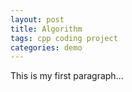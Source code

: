 ```yaml
---
layout: post
title: Algorithm
tags: cpp coding project
categories: demo
---
```


This is my first paragraph...
